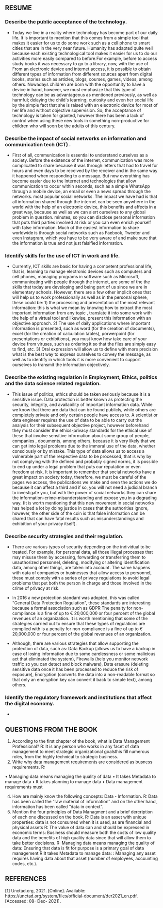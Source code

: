 ## RESUME

### Describe the public acceptance of the technology.
- Today we live in a reality where technology has become part of our daily life. It is important to mention that this comes from a simple tool that makes it easier for us to do some work such as a cell phone to smart cities that are in the very near future. Humanity has adapted quite well because each existing technological tool makes it easier for us to do our activities more easily compared to before.For example, before to access study books it was necessary to go to a library, now, with the use of From an electronic device and internet access, it is possible to obtain different types of information from different sources apart from digital books, stories such as articles, blogs, courses, games, videos, among others. Nowadays children are born with the opportunity to have a device in hand, however, we must emphasize that this type of technology can be as advantageous as mentioned previously, as well as harmful; delaying the child's learning, curiosity and even her social life by the simple fact that she is raised with an electronic device for most of her life and without objective supervision. So, the acceptance of technology is taken for granted, however there has been a lack of control when using these new tools in something non-productive for children who will soon be the adults of this century.

### Describe the impact of social networks on information and communication tech (ICT) .
- First of all, communication is essential to understand ourselves as a society. Before the existence of the internet, communication was more complicated to share because it was through letters that had to travel for hours and even days to be received by the receiver and in the same way it happened when responding to a message. But now everything has become easier due to the Internet and technologies that allow communication to occur within seconds, such as a simple WhatsApp through a mobile device, an email or even a news spread through the networks. most popular social networks. The impact we have had is that all information shared through the internet can be seen anywhere in the world with the help of an electronic device, this benefits and affects in a great way, because as well as we can alert ourselves to any global problem in question. minutes, so you can disclose personal information that puts third parties involved at risk or you can even enrich yourself with false information. Much of the easiest information to share worldwide is through social networks such as Faebook, Tweeter and even Instagram, which you have to be very aware of and make sure that the information is true and not just falsified information. 

### Identify skills for the use of ICT in work and life. 
- Currently, ICT skills are basic for having a competent professional life, that is, learning to manage electronic devices such as computers and cell phones, managing programs in software such as Microsoft, communicating with people through the internet, are some of the the skills that today are developing and being part of us since we are in elementary schools. However, there are a few other implicit ones that will help us to work professionally as well as in the personal sphere, these could be: 1) the processing and presentation of the most relevant information: this is what we mean by knowing how to extract the most important information from any topic , translate it into some work with the help of a virtual tool and likewise, present this information with an objective approach. 2) The use of daily applications where important information is presented, such as word (for the creation of documents), excel (for the creation of calculation tables), porwerpoint (for presentations or exhibitions), you must know how take care of your device from viruses, such as ordering it so that the files are simply easy to find, etc. 3) Oral expression will allow us to define with more precision what is the best way to express ourselves to convey the message, as well as to identify in which tools it is more convenient to support ourselves to transmit the information objectively. 

### Describe the existing regulation in Employment, Ethics, politics and the data science related regulation.
- This issue of politics, ethics should be taken seriously because it is a sensitive issue. Data protection is better known as protecting the security, integrity, and availability of important information data. While we know that there are data that can be found publicly, while others are completely private and only certain people have access to. A scientist or data engineer requires the use of data to be able to carry out the analysis for their subsequent objective project, however beforehand they must consider the ethics-privacy standards for the ethical use of these that involve sensitive information about some group of people, companies , documents, among others, because it is very likely that we can get into legal problems due to the immoral use of the data, whether consciously or by mistake. This type of data allows us to access a vulnerable part of the respective data to be processed, that is why by not complying with the defined and probably signed norms, it is possible to end up under a legal problem that puts our reputation or even freedom at risk. It is important to remember that social networks have a great impact on society today, therefore, we must be careful of the pages we access, the publications we make and even the actions we do because it can affect a third and if so, you will not need a judicial branch to investigate you, but with the power of social networks they can share the information-crime-misunderstanding and expose you in a degrading way. (It is worth mentioning that this new movement in social networks has helped a lot by doing justice in cases that the authorities ignore, however, the other side of the coin is that false information can be shared that can have fatal results such as misunderstandings and exhibition of your privacy itself). 
 
 ### Describe security strategies and their regulation. 

- There are various types of security depending on the individual to be treated. For example, for personal data, all those illegal processes that may misuse them by accessing, forwarding or transferring them to unauthorized personnel, deleting, modifying or altering identification data, among other things, are taken into account. The same happens with data of companies or businesses that allow access to personnel, these must comply with a series of privacy regulations to avoid legal problems that put both the person in charge and those involved in the crime of privacy at risk.

- In 2016 a new protection standard was adopted, this was called "General Data Protection Regulation", these standards are interesting because a formal association such as GDPR The penalty for non-compliance is a fine of up to € 20,000,000 or four percent of the global revenues of an organization. It is worth mentioning that some of the strategies carried out to ensure that these types of regulations are complied with is a penalty for non-compliance is a fine of up to € 20,000,000 or four percent of the global revenues of an organization.

- Although, there are various strategies that allow supporting the protection of data, such as: Data Backup (allows us to have a backup in case of losing information due to some carelessness or some malicious act that eliminated the system), Firewalls (help you monitor network traffic so you can detect and block malware), Data erasure (deleting sensitive data once it has been processed to reduce the risk of exposure), Encryption (converts the data into a non-readable format so that only an encryption key can convert it back to simple text), among others. 

### Identify the regulatory framework and institutions that affect the digital economy.
-



## QUESTIONS FROM THE BOOK
1) According to the first chapter of the book, what is Data Management Professional?
   R: It is any person who works in any facet of data management to meet strategic organizational goalsthis fill numerous roles, from the highly technical to strategic business.
2) Write why data management requirements are considered as busness requirements.
   R: 
   
• Managing data means managing the quality of data
• It takes Metadata to manage data
• It takes planning to manage data
• Data management requirements must


4) How are mainly know the following concepts: Data - Information.
   R: Data has been called the “raw material of information” and on the other hand, information has been called “data in context”.
4) Mention the four principles of Data Managment and a brief dercription of each one discussed on the book.
   R: Data is an asset with unique properties:  data is not consumed when it is used, as are financial      and physical assets
   R: The value of data can and should be expressed in economic terms: Business should measure both the    costs of low quality data and the benefits of high quality data since that will allow them to take      better decisions.
   R: Managing data means managing the quality of data: Ensuring that data is fit for purpose is a          primary
goal of data management
   R:It takes Metadata to manage data: : Managing any asset requires having data about that asset          (number of employees, accounting codes, etc.).
   




## REFERENCES
[1] Unctad.org, 2021. [Online]. Available: https://unctad.org/system/files/official-document/der2021_en.pdf. [Accessed: 08- Dec- 2021].

